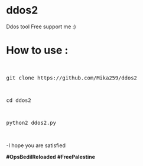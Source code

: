# ddos2
Ddos tool Free support me :)


<h1>How to use :</h1>
<br>
<Pre>git clone https://github.com/Mika259/ddos2</pre>
<br>
<Pre>cd ddos2</pre>
<br>
<Pre>python2 ddos2.py</pre>
<br>
<P>-I hope you are satisfied</p>

<div>
<b>#OpsBedilReloaded</b>
<b>#FreePalestine</b>

</div>
